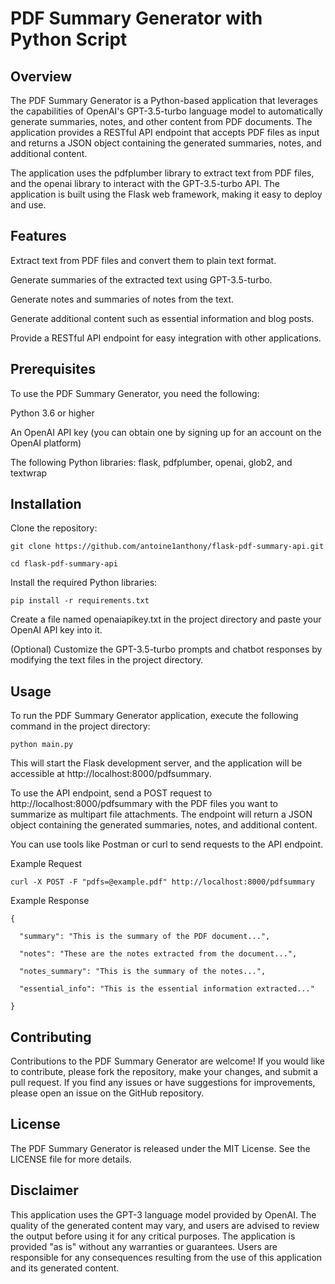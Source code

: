 # PDF Summary Generator with Python Script

## Overview

The PDF Summary Generator is a Python-based application that leverages the capabilities of OpenAI's GPT-3.5-turbo language model to automatically generate summaries, notes, and other content from PDF documents. The application provides a RESTful API endpoint that accepts PDF files as input and returns a JSON object containing the generated summaries, notes, and additional content.

The application uses the pdfplumber library to extract text from PDF files, and the openai library to interact with the GPT-3.5-turbo API. The application is built using the Flask web framework, making it easy to deploy and use.

## Features

Extract text from PDF files and convert them to plain text format.

Generate summaries of the extracted text using GPT-3.5-turbo.

Generate notes and summaries of notes from the text.

Generate additional content such as essential information and blog posts.

Provide a RESTful API endpoint for easy integration with other applications.

## Prerequisites

To use the PDF Summary Generator, you need the following:

Python 3.6 or higher

An OpenAI API key (you can obtain one by signing up for an account on the OpenAI platform)

The following Python libraries: flask, pdfplumber, openai, glob2, and textwrap

## Installation

Clone the repository:

```
git clone https://github.com/antoine1anthony/flask-pdf-summary-api.git
```

```
cd flask-pdf-summary-api
```

Install the required Python libraries:

```
pip install -r requirements.txt
```

Create a file named openaiapikey.txt in the project directory and paste your OpenAI API key into it.

(Optional) Customize the GPT-3.5-turbo prompts and chatbot responses by modifying the text files in the project directory.

## Usage

To run the PDF Summary Generator application, execute the following command in the project directory:

```
python main.py
```

This will start the Flask development server, and the application will be accessible at http://localhost:8000/pdfsummary.

To use the API endpoint, send a POST request to http://localhost:8000/pdfsummary with the PDF files you want to summarize as multipart file attachments. The endpoint will return a JSON object containing the generated summaries, notes, and additional content.

You can use tools like Postman or curl to send requests to the API endpoint.

Example Request

```
curl -X POST -F "pdfs=@example.pdf" http://localhost:8000/pdfsummary
```

Example Response

```
{

  "summary": "This is the summary of the PDF document...",

  "notes": "These are the notes extracted from the document...",

  "notes_summary": "This is the summary of the notes...",

  "essential_info": "This is the essential information extracted..."

}
```

## Contributing

Contributions to the PDF Summary Generator are welcome! If you would like to contribute, please fork the repository, make your changes, and submit a pull request. If you find any issues or have suggestions for improvements, please open an issue on the GitHub repository.

## License

The PDF Summary Generator is released under the MIT License. See the LICENSE file for more details.

## Disclaimer

This application uses the GPT-3 language model provided by OpenAI. The quality of the generated content may vary, and users are advised to review the output before using it for any critical purposes. The application is provided "as is" without any warranties or guarantees. Users are responsible for any consequences resulting from the use of this application and its generated content.
